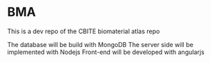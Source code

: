 # BMA
This is a dev repo of the CBITE biomaterial atlas repo

The database will be build with MongoDB
The server side will be implemented with Nodejs
Front-end will be developed with angularjs
